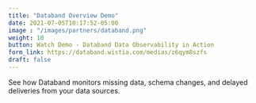 ```yaml
---
title: "Databand Overview Demo"
date: 2021-07-05T10:17:52-05:00
image : "/images/partners/databand.png"
weight: 10
button: Watch Demo - Databand Data Observability in Action
form_link: https://databand.wistia.com/medias/z6qym8szfs
draft: false
---
```


See how Databand monitors missing data, schema changes, and delayed deliveries from your data sources.